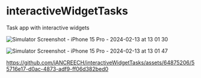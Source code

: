 # interactiveWidgetTasks
Task app with interactive widgets


![Simulator Screenshot - iPhone 15 Pro - 2024-02-13 at 13 01 30](https://github.com/iANCREECH/interactiveWidgetTasks/assets/64875206/ff9234c2-3397-4499-b287-e582c8ada2b7)

![Simulator Screenshot - iPhone 15 Pro - 2024-02-13 at 13 01 47](https://github.com/iANCREECH/interactiveWidgetTasks/assets/64875206/30f8664f-e879-41aa-8b68-f1416571653b)


https://github.com/iANCREECH/interactiveWidgetTasks/assets/64875206/55716e17-d0ac-4873-adf9-ff06d382bed0

